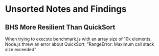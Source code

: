 # Unsorted Notes and Findings

## BHS More Resilient Than QuickSort
When trying to execute benchmark.js with an array size of 10k elements, Node.js threw an error about QuickSort: "RangeError: Maximum call stack size exceeded"
